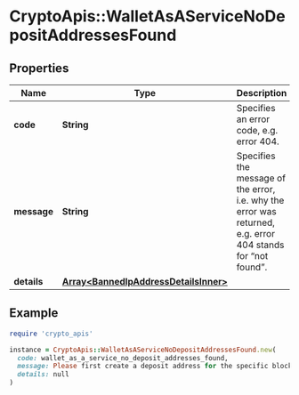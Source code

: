 # CryptoApis::WalletAsAServiceNoDepositAddressesFound

## Properties

| Name | Type | Description | Notes |
| ---- | ---- | ----------- | ----- |
| **code** | **String** | Specifies an error code, e.g. error 404. |  |
| **message** | **String** | Specifies the message of the error, i.e. why the error was returned, e.g. error 404 stands for “not found”. |  |
| **details** | [**Array&lt;BannedIpAddressDetailsInner&gt;**](BannedIpAddressDetailsInner.md) |  | [optional] |

## Example

```ruby
require 'crypto_apis'

instance = CryptoApis::WalletAsAServiceNoDepositAddressesFound.new(
  code: wallet_as_a_service_no_deposit_addresses_found,
  message: Please first create a deposit address for the specific blockchain and network, in order to be able to make transactions.,
  details: null
)
```

